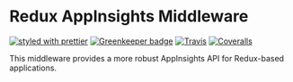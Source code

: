 # Redux AppInsights Middleware

[![styled with prettier](https://img.shields.io/badge/styled_with-prettier-ff69b4.svg)](https://github.com/prettier/prettier)
[![Greenkeeper badge](https://badges.greenkeeper.io/ArkadiumInc/redux-appinsights-middleware.svg)](https://greenkeeper.io/)
[![Travis](https://img.shields.io/travis/ArkadiumInc/redux-appinsights-middleware.svg)](https://travis-ci.org/ArkadiumInc/redux-appinsights-middleware)
[![Coveralls](https://img.shields.io/coveralls/ArkadiumInc/redux-appinsights-middleware.svg)](https://coveralls.io/github/ArkadiumInc/redux-appinsights-middleware)

This middleware provides a more robust AppInsights API for Redux-based applications. 